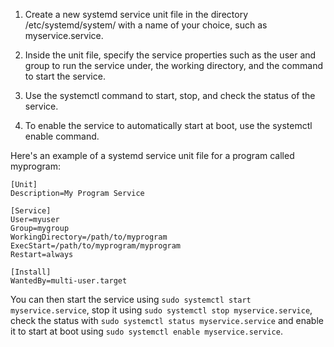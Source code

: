 1.  Create a new systemd service unit file in the directory /etc/systemd/system/ with a name of your choice, such as myservice.service.

2.  Inside the unit file, specify the service properties such as the user and group to run the service under, the working directory, and the command to start the service.

3.  Use the systemctl command to start, stop, and check the status of the service.

4.  To enable the service to automatically start at boot, use the systemctl enable command.


Here's an example of a systemd service unit file for a program called myprogram:
``` 
[Unit]
Description=My Program Service

[Service]
User=myuser
Group=mygroup
WorkingDirectory=/path/to/myprogram
ExecStart=/path/to/myprogram/myprogram
Restart=always

[Install]
WantedBy=multi-user.target
```

You can then start the service using `sudo systemctl start myservice.service`, stop it using `sudo systemctl stop myservice.service`, check the status with `sudo systemctl status myservice.service` and enable it to start at boot using `sudo systemctl enable myservice.service`.